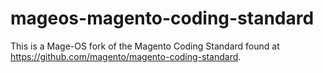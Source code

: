 # mageos-magento-coding-standard
This is a Mage-OS fork of the Magento Coding Standard found at https://github.com/magento/magento-coding-standard.
